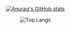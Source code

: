 <div align=center>
  
  [![Anurag's GitHub stats](https://github-readme-stats.vercel.app/api?username=kjh9852)](https://github.com/kjh9852/github-readme-stats)

  ![Top Langs](https://github-readme-stats.vercel.app/api/top-langs/?username=kjh9852&layout=compact)
  
</div>
  <br/>
<!--
**kjh9852/kjh9852** is a ✨ _special_ ✨ repository because its `README.md` (this file) appears on your GitHub profile.

Here are some ideas to get you started:

- 🔭 I’m currently working on ...
- 🌱 I’m currently learning ...
- 👯 I’m looking to collaborate on ...
- 🤔 I’m looking for help with ...
- 💬 Ask me about ...
- 📫 How to reach me: ...
- 😄 Pronouns: ...
- ⚡ Fun fact: ...
-->
